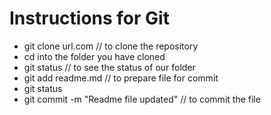# Instructions for Git

* git clone url.com // to clone the repository
* cd into the folder you have cloned
* git status // to see the status of our folder
* git add readme.md // to prepare file for commit
* git status
* git commit -m "Readme file updated" // to commit the file
